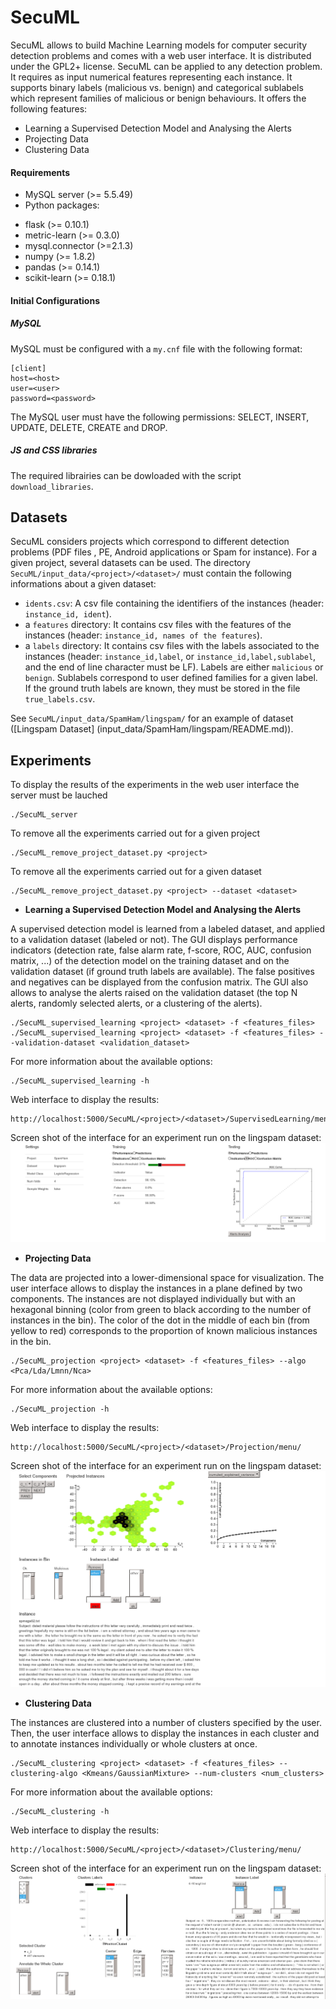 # SecuML
SecuML allows to build Machine Learning models for computer security detection problems and comes with a web user interface. It is distributed under the GPL2+ license.
SecuML can be applied to any detection problem. It requires as input numerical features representing each instance. It supports binary labels (malicious vs. benign) and categorical sublabels which represent families of malicious or benign behaviours. It offers the following features:

* Learning a Supervised Detection Model and Analysing the Alerts
* Projecting Data
* Clustering Data

#### Requirements
* MySQL server (>= 5.5.49)
* Python packages:
 + flask (>= 0.10.1)
 + metric-learn (>= 0.3.0)
 + mysql.connector (>=2.1.3)
 + numpy (>= 1.8.2)
 + pandas (>= 0.14.1)
 + scikit-learn (>= 0.18.1)
 
#### Initial Configurations

##### MySQL
MySQL must be configured with a `my.cnf` file with the following format:

	[client]
	host=<host>
	user=<user>
	password=<password>

The MySQL user must have the following permissions: SELECT, INSERT, UPDATE, DELETE, CREATE and DROP.

##### JS and CSS libraries
The required librairies can be dowloaded with the script `download_libraries`.

## Datasets
SecuML considers projects which correspond to different detection problems (PDF files , PE, Android applications or Spam for instance). For a given project, several datasets can be used. The directory `SecuML/input_data/<project>/<dataset>/` must contain the following informations about a given dataset:

* `idents.csv`: A csv file containing the identifiers of the instances (header: `instance_id, ident`).
* a `features` directory: It contains csv files with the features of the instances (header: `instance_id, names of the features`).
* a `labels` directory: It contains csv files with the labels associated to the instances (header: `instance_id,label`, or `instance_id,label,sublabel`, and the end of line character must be LF).
Labels are either `malicious` or `benign`.  Sublabels correspond to user defined families for a given label.
If the ground truth labels are known, they must be stored in the file `true_labels.csv`.

See `SecuML/input_data/SpamHam/lingspam/` for an example of dataset ([Lingspam Dataset] (input_data/SpamHam/lingspam/README.md)).

## Experiments

To display the results of the experiments in the web user interface the server must be lauched

    ./SecuML_server

To remove all the experiments carried out for a given project

    ./SecuML_remove_project_dataset.py <project>

To remove all the experiments carried out for a given dataset

    ./SecuML_remove_project_dataset.py <project> --dataset <dataset>

* **Learning a Supervised Detection Model and Analysing the Alerts**

A supervised detection model is learned from a labeled dataset, and applied to a validation dataset (labeled or not).  The GUI displays performance indicators (detection rate, false alarm rate, f-score, ROC, AUC, confusion matrix, ...) of the detection model on the training dataset and on the validation dataset (if ground truth labels are available). The false positives and negatives can be displayed from the confusion matrix.  The GUI also allows to analyse the alerts raised on the validation dataset (the top N alerts, randomly selected alerts, or a clustering of the alerts).

    ./SecuML_supervised_learning <project> <dataset> -f <features_files>
    ./SecuML_supervised_learning <project> <dataset> -f <features_files> --validation-dataset <validation_dataset>

For more information about the available options:

	./SecuML_supervised_learning -h

Web interface to display the results:
	
	http://localhost:5000/SecuML/<project>/<dataset>/SupervisedLearning/menu/


Screen shot of the interface for an experiment run on the lingspam dataset:
![Supervised Learning](/images/supervised_learning.png)

* **Projecting Data**

The data are projected into a lower-dimensional space for visualization. The user interface allows to display the instances in a plane defined by two components. The instances are not displayed individually but with an hexagonal binning (color from green to black according to the number of instances in the bin). The color of the dot in the middle of each bin (from yellow to red) corresponds to the proportion of known malicious instances in the bin.

    ./SecuML_projection <project> <dataset> -f <features_files> --algo <Pca/Lda/Lmnn/Nca>

For more information about the available options:

    ./SecuML_projection -h

Web interface to display the results:
	
    http://localhost:5000/SecuML/<project>/<dataset>/Projection/menu/

Screen shot of the interface for an experiment run on the lingspam dataset:
![Projection](/images/projection.png)

* **Clustering Data**
	
The instances are clustered into a number of clusters specified by the user. Then, the user interface allows to display the instances in each cluster and to annotate instances individually or whole clusters at once.
    
    ./SecuML_clustering <project> <dataset> -f <features_files> --clustering-algo <Kmeans/GaussianMixture> --num-clusters <num_clusters>

For more information about the available options:

	./SecuML_clustering -h

Web interface to display the results:

    http://localhost:5000/SecuML/<project>/<dataset>/Clustering/menu/

Screen shot of the interface for an experiment run on the lingspam dataset:
![Clustering](/images/clustering.png)
